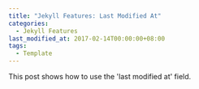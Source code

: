```yaml
---
title: "Jekyll Features: Last Modified At"
categories:
  - Jekyll Features
last_modified_at: 2017-02-14T00:00:00+08:00
tags:
  - Template
---
```


This post shows how to use the 'last modified at' field.